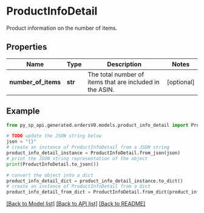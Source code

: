 # ProductInfoDetail

Product information on the number of items.

## Properties

Name | Type | Description | Notes
------------ | ------------- | ------------- | -------------
**number_of_items** | **str** | The total number of items that are included in the ASIN. | [optional] 

## Example

```python
from py_sp_api.generated.ordersV0.models.product_info_detail import ProductInfoDetail

# TODO update the JSON string below
json = "{}"
# create an instance of ProductInfoDetail from a JSON string
product_info_detail_instance = ProductInfoDetail.from_json(json)
# print the JSON string representation of the object
print(ProductInfoDetail.to_json())

# convert the object into a dict
product_info_detail_dict = product_info_detail_instance.to_dict()
# create an instance of ProductInfoDetail from a dict
product_info_detail_from_dict = ProductInfoDetail.from_dict(product_info_detail_dict)
```
[[Back to Model list]](../README.md#documentation-for-models) [[Back to API list]](../README.md#documentation-for-api-endpoints) [[Back to README]](../README.md)


